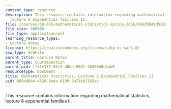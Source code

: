 ```yaml
---
content_type: resource
description: This resource contains information regarding mathematical statistics,
  lecture 8 exponential families II.
file: /courses/18-655-mathematical-statistics-spring-2016/669dd844d5208e4a01999a71bb1155ab_MIT18_655S16_LecNote8.pdf
file_size: 586905
file_type: application/pdf
learning_resource_types:
- Lecture Notes
license: https://creativecommons.org/licenses/by-nc-sa/4.0/
ocw_type: OCWFile
parent_title: Lecture Notes
parent_type: CourseSection
parent_uid: ff41e173-82c3-d8bb-8931-48496b8e1ab5
resourcetype: Document
title: Mathematical Statistics, Lecture 8 Exponential Families II
uid: 669dd844-d520-8e4a-0199-9a71bb1155ab
---
```

This resource contains information regarding mathematical statistics, lecture 8 exponential families II.